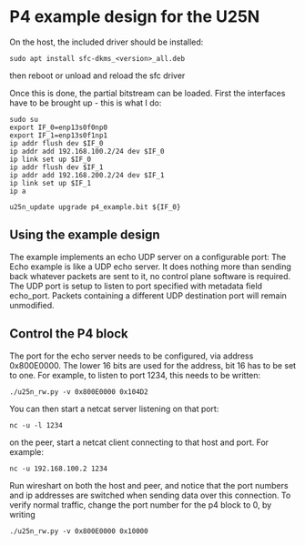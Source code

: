 # P4 example design for the U25N

On the host, the included driver should be installed:
```
sudo apt install sfc-dkms_<version>_all.deb
```
then reboot or unload and reload the sfc driver

Once this is done, the partial bitstream can be loaded. First the interfaces have to be brought up - this is what I do:
```
sudo su
export IF_0=enp13s0f0np0
export IF_1=enp13s0f1np1
ip addr flush dev $IF_0
ip addr add 192.168.100.2/24 dev $IF_0
ip link set up $IF_0
ip addr flush dev $IF_1
ip addr add 192.168.200.2/24 dev $IF_1
ip link set up $IF_1
ip a

u25n_update upgrade p4_example.bit ${IF_0}
```
## Using the example design
The example implements an echo UDP server on a configurable port:
 The Echo example is like a UDP echo server. It does nothing more than sending 
 back whatever packets are sent to it, no control plane software is required. 
 The UDP port is setup to listen to port specified with metadata field echo_port. 
 Packets containing a different UDP destination port will remain unmodified. 

## Control the P4 block
The port for the echo server needs to be configured, via address 0x800E0000. The lower 16 bits are used for the address, bit 16 has to be set to one.
For example, to listen to port 1234, this needs to be written:
```
./u25n_rw.py -v 0x800E0000 0x104D2
```
You can then start a netcat server listening on that port:
```
nc -u -l 1234
```

on the peer, start a netcat client connecting to that host and port. For example:
```
nc -u 192.168.100.2 1234
```
Run wireshart on both the host and peer, and notice that the port numbers and ip addresses are switched when sending data over this connection.
To verify normal traffic, change the port number for the p4 block to 0, by writing
```
./u25n_rw.py -v 0x800E0000 0x10000
```

